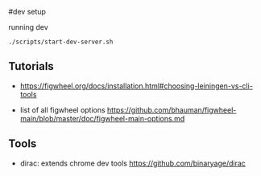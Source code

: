 #dev setup

running dev
```shell script
./scripts/start-dev-server.sh
```


## Tutorials

- https://figwheel.org/docs/installation.html#choosing-leiningen-vs-cli-tools

- list of all figwheel options
    https://github.com/bhauman/figwheel-main/blob/master/doc/figwheel-main-options.md

## Tools

- dirac: extends chrome dev tools
    https://github.com/binaryage/dirac
